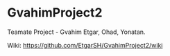 # GvahimProject2
Teamate Project - Gvahim
Etgar, Ohad, Yonatan.

Wiki:
https://github.com/EtgarSH/GvahimProject2/wiki
